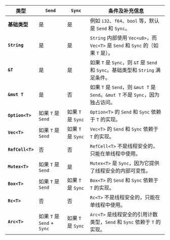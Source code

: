 | **类型**       | **`Send`**                              | **`Sync`**                              | **条件及补充信息**                                                                 |
|----------------|----------------------------------------|----------------------------------------|----------------------------------------------------------------------------------|
| **基础类型**   | 是                                     | 是                                     | 例如 `i32`、`f64`、`bool` 等，默认是 `Send` 和 `Sync`。                           |
| **`String`**   | 是                                     | 是                                     | `String` 内部使用 `Vec<u8>`，而 `Vec<T>` 是 `Send` 和 `Sync` 的（如果 `T` 是）。  |
| **`&T`**       | 是                                     | 是                                     | 如果 `T` 是 `Sync`，则 `&T` 是 `Send` 和 `Sync`。基础类型和 `String` 满足条件。   |
| **`&mut T`**   | 是                                     | 否                                     | 如果 `T` 是 `Send`，则 `&mut T` 是 `Send`。`&mut T` 不是 `Sync`，因为独占访问。   |
| **`Option<T>`**| 如果 `T` 是 `Send`                     | 如果 `T` 是 `Sync`                     | `Option<T>` 的 `Send` 和 `Sync` 依赖于 `T` 的实现。                              |
| **`Vec<T>`**   | 如果 `T` 是 `Send`                     | 如果 `T` 是 `Sync`                     | `Vec<T>` 的 `Send` 和 `Sync` 依赖于 `T` 的实现。                                 |
| **`RefCell<T>`**| 否                                    | 否                                     | `RefCell<T>` 不是线程安全的，只能在单线程中使用。                                 |
| **`Mutex<T>`** | 如果 `T` 是 `Send`                     | 是                                     | `Mutex<T>` 是 `Sync`，因为它提供了线程安全的内部可变性。                          |
| **`Box<T>`**   | 如果 `T` 是 `Send`                     | 如果 `T` 是 `Sync`                     | `Box<T>` 的 `Send` 和 `Sync` 依赖于 `T` 的实现。                                 |
| **`Rc<T>`**    | 否                                    | 否                                     | `Rc<T>` 不是线程安全的，只能在单线程中使用。                                      |
| **`Arc<T>`**   | 如果 `T` 是 `Send` + `Sync`            | 如果 `T` 是 `Sync`                     | `Arc<T>` 是线程安全的引用计数类型，`Send` 和 `Sync` 依赖于 `T` 的实现。           |